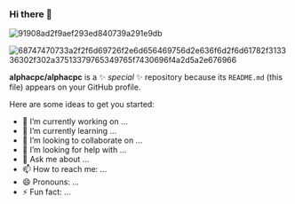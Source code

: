 ### Hi there 👋

![91908ad2f9aef293ed840739a291e9db](https://user-images.githubusercontent.com/51186313/198897888-896c0e66-7bc5-4b4e-8b1e-360fcfb8a73d.gif)


![68747470733a2f2f6d69726f2e6d656469756d2e636f6d2f6d61782f313336302f302a37513379765349765f7430696f4a2d5a2e676966](https://user-images.githubusercontent.com/51186313/211174181-3aa30864-0b47-4962-be51-66d742b9e449.gif)


**alphacpc/alphacpc** is a ✨ _special_ ✨ repository because its `README.md` (this file) appears on your GitHub profile.

Here are some ideas to get you started:

- 🔭 I’m currently working on ...
- 🌱 I’m currently learning ...
- 👯 I’m looking to collaborate on ...
- 🤔 I’m looking for help with ...
- 💬 Ask me about ...
- 📫 How to reach me: ...
- 😄 Pronouns: ...
- ⚡ Fun fact: ...
